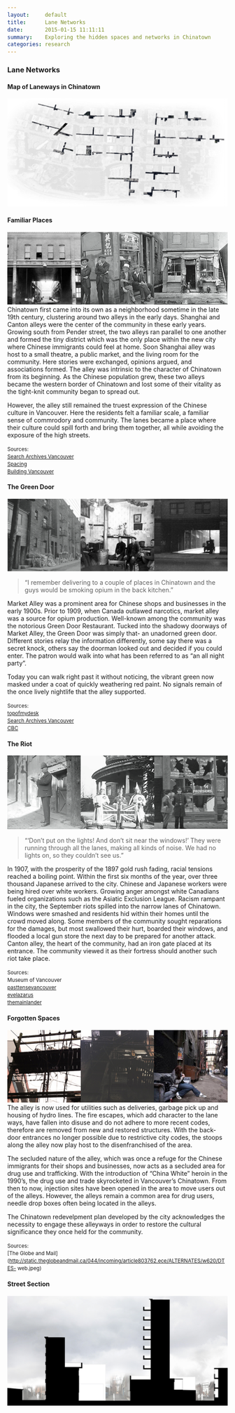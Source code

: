 ```yaml
---
layout:     default
title:      Lane Networks
date:       2015-01-15 11:11:11
summary:    Exploring the hidden spaces and networks in Chinatown
categories: research
---
```

<h3 class="h3 t1">Lane Networks</h3>

#### Map of Laneways in Chinatown
![Connection To City](/images/ln-1.png)


#### Familiar Places
![LN](/images/ln-3.png) 
Chinatown first came into its own as a neighborhood sometime in the late 19th century, clustering around two alleys in the early days. Shanghai and Canton alleys were the center of the community in these early years. Growing south from Pender street, the two alleys ran parallel to one another and formed the tiny district which was
the only place within the new city where Chinese immigrants could feel at home. Soon Shanghai alley was host to a small theatre,
a public market, and the living room for the community. Here stories were exchanged, opinions argued, and associations formed. The alley was intrinsic to the character of Chinatown from its beginning. As the Chinese population grew, these two alleys became the western border of Chinatown and lost some
of their vitality as the tight-knit community began to spread out.

However, the alley still remained the truest expression of the Chinese culture in Vancouver. Here the residents felt a familiar scale, a familiar sense of commrodory and community. The lanes became a place where their culture could spill forth and bring them together, all while avoiding the exposure of the high streets.

<small>Sources:<br> [Search Archives Vancouver](http://searcharchives.vancouver.ca/canton-alley)<br>
[Spacing](http://spacing.ca/vancouver/2014/01/31/place-know-sam-kee-building/)<br>
[Building Vancouver](https://buildingvancouver.files.wordpress.com/2011/08/wing-sang-1900.jpg)</small>

#### The Green Door 
![Connection To City](/images/ln-4.png)
> “I remember delivering to a couple of places in Chinatown and the guys would be smoking opium in the back kitchen.”

Market Alley was a prominent area for Chinese shops and businesses in the early 1900s. Prior to 1909, when Canada outlawed narcotics, market alley was a source for opium production. Well-known among the community was the notorious Green Door Restaurant. Tucked into the shadowy doorways of Market Alley, the Green Door was simply that- an unadorned green door. Different stories relay the information differently, some say there was a secret knock, others say the doorman looked out and decided if you could enter. The patron would walk into what has been referred to as “an all night party”.

Today you can walk right past it without noticing, the vibrant green now masked under a coat of quickly weathering red paint. No signals remain of the once lively nightlife that the alley supported.

<small>Sources:<br> [topofmydesk](http://topofmydesk.com/tag/yip-sang/) <br> [Search Archives Vancouver](http://searcharchives.vancouver.ca/car-in-alley-in-chinatown) <br> [CBC](http://www.cbc.ca/asianheritage/history/)</small>


#### The Riot
![Connection To City](/images/ln-5.png)
> “‘Don’t put on the lights! And don’t sit near the windows!’ They were running through all the lanes, making all kinds of noise. We had no lights on, so they couldn’t see us.”

In 1907, with the prosperity of the 1897 gold rush fading, racial tensions reached a boiling point. Within the first six months of the year, over three thousand Japanese arrived to the city. Chinese and Japanese workers were being hired over white workers. Growing anger amongst white Canadians fueled organizations such as the Asiatic Exclusion League. Racism rampant in the city, the September riots spilled into the narrow lanes of Chinatown. Windows were smashed and residents hid within their homes until the crowd moved along. Some members of the community sought reparations for the damages, but most swallowed their hurt, boarded their windows, and flooded a local gun store the next day to be prepared for another attack. Canton alley, the heart of the community, had an iron gate placed at its entrance. The community viewed it as their fortress should another such riot take place.

<small>Sources: <br> Museum of Vancouver <br> 
[pasttensevancouver](https://pasttensevancouver.wordpress.com/2009/08/28/local-origins-of-the-drug-war/) <br> [evelazarus](http://evelazarus.com/city-directories/) <br> 
[themainlander](http://themainlander.com/wp-content/uploads/2012/04/japanese_1907.jpg)<br> </small>

#### Forgotten Spaces
![Connection To City](/images/ln-6.png)
The alley is now used for utilities such as deliveries, garbage pick up and housing of hydro lines. The fire escapes, which add character to the lane ways, have fallen into disuse and do not adhere to more recent codes, therefore are removed from new and restored structures. With the back-door entrances no longer possible due to restrictive city codes, the stoops along the alley now play host to the disenfranchised of the area.

The secluded nature of the alley, which was once a refuge for the Chinese immigrants for their shops and businesses, now acts as a secluded area for drug use and trafficking. With the introduction of “China White” heroin in the 1990’s, the drug use and trade skyrocketed in Vancouver’s Chinatown. From then to now, injection sites have been opened in the area to move users out of the alleys. However, the alleys remain a common area for drug users, needle drop boxes often being located in the alleys.

The Chinatown redevelpment plan developed by the city acknowledges the necessity to engage these alleyways in order to restore the cultural significance they once held for the community.

<small>Sources: <br> [The Globe and Mail](http://static.theglobeandmail.ca/044/incoming/article803762.ece/ALTERNATES/w620/DTES- web.jpeg)</small>

#### Street Section
![Connection To City](/images/ln-2.png)
